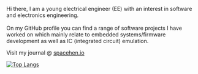 Hi there, I am a young electrical engineer (EE) with an interest in software and electronics engineering.<br/>
<br/>
On my GitHub profile you can find a range of software projects I have worked on which mainly relate to embedded systems/firmware development as well as IC (integrated circuit) emulation. 

Visit my journal @ [spacehen.io](http://spacehen.io)

[![Top Langs](https://github-readme-stats-48wc-7x9yw283q-spacehen.vercel.app/api/top-langs/?username=spacehen&layout=compact)](https://github.com/spacehen/github-readme-stats)
